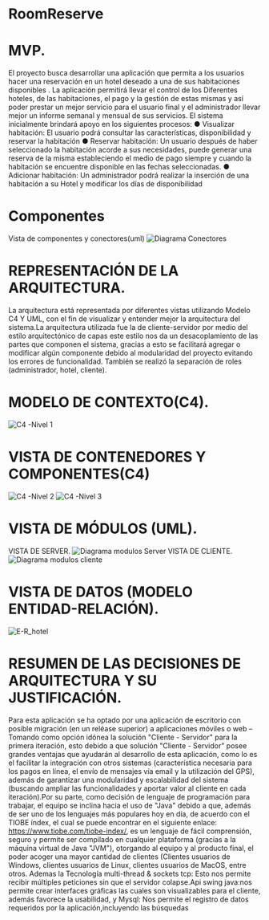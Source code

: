 # RoomReserve
# MVP.
El proyecto busca desarrollar una aplicación que permita a los  usuarios hacer una reservación en un hotel deseado a una de sus habitaciones disponibles . La aplicación permitirá llevar el control de los Diferentes hoteles, de las habitaciones, el pago y la gestión de estas mismas y así poder prestar un mejor servicio para el usuario final y el administrador llevar mejor un informe semanal y mensual de sus servicios. 
	El sistema inicialmente brindará apoyo en los siguientes procesos:
  ● Visualizar habitación: El usuario podrá consultar las características, disponibilidad y reservar la habitación
  ● Reservar habitación: Un usuario después de haber seleccionado la habitación acorde a sus necesidades, puede generar una reserva de la misma estableciendo el medio de pago siempre y cuando la habitación se encuentre disponible en las fechas seleccionadas.
  ● Adicionar habitación: Un administrador podrá realizar la inserción de una habitación a su Hotel y modificar los días de disponibilidad

# Componentes
Vista de componentes y conectores(uml)
![Diagrama Conectores](docs/Uml/Diagrama%20Conectores.jpg)

# REPRESENTACIÓN DE LA ARQUITECTURA. 
La arquitectura está representada por diferentes vistas utilizando Modelo C4 Y UML, con el fin de visualizar y entender mejor la arquitectura del sistema.La arquitectura utilizada fue la de cliente-servidor por medio del estilo arquitectónico de capas este estilo nos da un desacoplamiento de las partes que componen el sistema, gracias a esto se facilitará agregar o modificar algún componente debido al modularidad del proyecto evitando los errores de funcionalidad. También se realizó la separación de roles (administrador, hotel, cliente).


# MODELO DE CONTEXTO(C4).
![C4 -Nivel 1](docs/C4/C4%20-Nivel%201.jpg)
# VISTA DE CONTENEDORES Y COMPONENTES(C4)
![C4 -Nivel 2](docs/C4/C4%20-Nivel%202.jpg)
![C4 -Nivel 3](docs/C4/C4%20-Nivel%203.jpg)
# VISTA DE MÓDULOS (UML).
VISTA DE SERVER.
![Diagrama modulos Server](docs/Uml/Diagrama%20modulos%20Server.png)
VISTA DE CLIENTE.
![Diagrama modulos cliente](docs/Uml/Diagrama%20modulos%20cliente.png)
# VISTA DE DATOS (MODELO ENTIDAD-RELACIÓN).
![E-R_hotel](docs/Uml/E-R_hotel.png)

# RESUMEN DE LAS DECISIONES DE ARQUITECTURA Y SU JUSTIFICACIÓN.
Para esta aplicación se ha optado por una aplicación de escritorio con posible migración (en un reléase superior) a aplicaciones móviles o web – Tomando como opción  idónea la solución "Cliente - Servidor" para la primera iteración, esto debido a que solución "Cliente - Servidor" posee grandes ventajas que ayudarán al desarrollo de esta aplicación, como lo es el facilitar la integración con otros sistemas (característica necesaria para los pagos en línea, el envío de mensajes vía email y la utilización del GPS), además de garantizar una modularidad y escalabilidad del sistema (buscando ampliar las funcionalidades y aportar valor al cliente en cada iteración).Por su parte, como decisión de lenguaje de programación para trabajar, el equipo se inclina hacia el uso de "Java" debido a que, además de ser uno de los lenguajes más populares hoy en día, de acuerdo con el TIOBE índex, el cual se puede encontrar en el siguiente enlace: https://www.tiobe.com/tiobe-index/, es un lenguaje de fácil comprensión, seguro y permite ser compilado en cualquier plataforma (gracias a la máquina virtual de Java "JVM"), otorgando al equipo y al producto final, el poder acoger una mayor cantidad de clientes (Clientes usuarios de Windows, clientes usuarios de Linux, clientes usuarios de MacOS, entre otros. Ademas la Tecnología multi-thread & sockets tcp: Esto nos permite recibir múltiples peticiones sin que el servidor colapse.Api swing java:nos permite crear interfaces gráficas las cuales son visualizables para el cliente, además favorece la usabilidad, y Mysql: Nos permite el registro de datos requeridos por la aplicación,incluyendo las búsquedas 

